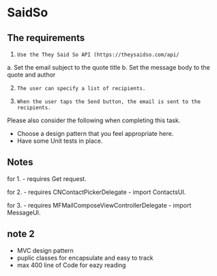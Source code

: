 # SaidSo
## The requirements 
1.     Use the They Said So API (https://theysaidso.com/api/
  a.     Set the email subject to the quote title
  b.     Set the message body to the quote and author
  
2.     The user can specify a list of recipients.
3.     When the user taps the Send button, the email is sent to the recipients.
     
Please also consider the following when completing this task.
- Choose a design pattern that you feel appropriate here. 
- Have some Unit tests in place.

## Notes
for 1. - requires Get request.

for 2. - requires CNContactPickerDelegate - import ContactsUI.

for 3. - requires MFMailComposeViewControllerDelegate - import MessageUI.

## note 2
- MVC design pattern
- puplic classes for encapsulate and easy to track
- max 400 line of Code for eazy reading
